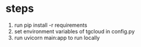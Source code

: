 # steps

1. run pip install -r requirements
2. set environment variables of tgcloud in config.py
3. run uvicorn main:app to run locally
